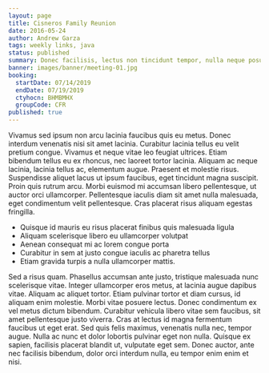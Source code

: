 ```yaml
---
layout: page
title: Cisneros Family Reunion
date: 2016-05-24
author: Andrew Garza
tags: weekly links, java
status: published
summary: Donec facilisis, lectus non tincidunt tempor, nulla neque posuere odio.
banner: images/banner/meeting-01.jpg
booking:
  startDate: 07/14/2019
  endDate: 07/19/2019
  ctyhocn: BHMBMHX
  groupCode: CFR
published: true
---
```

Vivamus sed ipsum non arcu lacinia faucibus quis eu metus. Donec interdum venenatis nisi sit amet lacinia. Curabitur lacinia tellus eu velit pretium congue. Vivamus et neque vitae leo feugiat ultrices. Etiam bibendum tellus eu ex rhoncus, nec laoreet tortor lacinia. Aliquam ac neque lacinia, lacinia tellus ac, elementum augue. Praesent et molestie risus. Suspendisse aliquet lacus ut ipsum faucibus, eget tincidunt magna suscipit. Proin quis rutrum arcu. Morbi euismod mi accumsan libero pellentesque, ut auctor orci ullamcorper. Pellentesque iaculis diam sit amet nulla malesuada, eget condimentum velit pellentesque. Cras placerat risus aliquam egestas fringilla.

* Quisque id mauris eu risus placerat finibus quis malesuada ligula
* Aliquam scelerisque libero eu ullamcorper volutpat
* Aenean consequat mi ac lorem congue porta
* Curabitur in sem at justo congue iaculis ac pharetra tellus
* Etiam gravida turpis a nulla ullamcorper mattis.

Sed a risus quam. Phasellus accumsan ante justo, tristique malesuada nunc scelerisque vitae. Integer ullamcorper eros metus, at lacinia augue dapibus vitae. Aliquam ac aliquet tortor. Etiam pulvinar tortor et diam cursus, id aliquam enim molestie. Morbi vitae posuere lectus. Donec condimentum ex vel metus dictum bibendum. Curabitur vehicula libero vitae sem faucibus, sit amet pellentesque justo viverra. Cras at lectus id magna fermentum faucibus ut eget erat. Sed quis felis maximus, venenatis nulla nec, tempor augue. Nulla ac nunc et dolor lobortis pulvinar eget non nulla. Quisque ex sapien, facilisis placerat blandit ut, vulputate eget sem. Donec auctor, ante nec facilisis bibendum, dolor orci interdum nulla, eu tempor enim enim et nisi.
